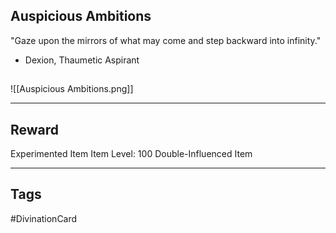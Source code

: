 ## Auspicious Ambitions
"Gaze upon the mirrors of what may come and step backward into infinity." 
- Dexion, Thaumetic Aspirant
## 
![[Auspicious Ambitions.png]]

---
## Reward
Experimented Item
Item Level: 100
Double-Influenced Item

---
## Tags
#DivinationCard